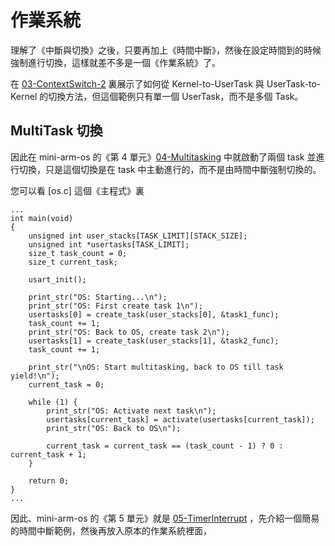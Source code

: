 # 作業系統

[03-ContextSwitch-2]:https://github.com/jserv/mini-arm-os/tree/master/03-ContextSwitch-2
[04-Multitasking]:https://github.com/jserv/mini-arm-os/tree/master/04-Multitasking
[05-TimerInterrupt]:https://github.com/jserv/mini-arm-os/tree/master/05-TimerInterrupt
[06-Preemptive]:https://github.com/jserv/mini-arm-os/tree/master/06-Preemptive

理解了《中斷與切換》之後，只要再加上《時間中斷》，然後在設定時間到的時候強制進行切換，這樣就差不多是一個《作業系統》了。

在 [03-ContextSwitch-2] 裏展示了如何從 Kernel-to-UserTask 與 UserTask-to-Kernel 的切換方法，但這個範例只有單一個 UserTask，而不是多個 Task。

## MultiTask 切換

因此在 mini-arm-os 的《第 4 單元》[04-Multitasking] 中就啟動了兩個 task 並進行切換，只是這個切換是在 task 中主動進行的，而不是由時間中斷強制切換的。

您可以看 [os.c] 這個《主程式》裏

```
...
int main(void)
{
	unsigned int user_stacks[TASK_LIMIT][STACK_SIZE];
	unsigned int *usertasks[TASK_LIMIT];
	size_t task_count = 0;
	size_t current_task;

	usart_init();

	print_str("OS: Starting...\n");
	print_str("OS: First create task 1\n");
	usertasks[0] = create_task(user_stacks[0], &task1_func);
	task_count += 1;
	print_str("OS: Back to OS, create task 2\n");
	usertasks[1] = create_task(user_stacks[1], &task2_func);
	task_count += 1;

	print_str("\nOS: Start multitasking, back to OS till task yield!\n");
	current_task = 0;

	while (1) {
		print_str("OS: Activate next task\n");
		usertasks[current_task] = activate(usertasks[current_task]);
		print_str("OS: Back to OS\n");

		current_task = current_task == (task_count - 1) ? 0 : current_task + 1;
	}

	return 0;
}
...
```

因此、mini-arm-os 的《第 5 單元》就是 [05-TimerInterrupt] ，先介紹一個簡易的時間中斷範例，然後再放入原本的作業系統裡面，